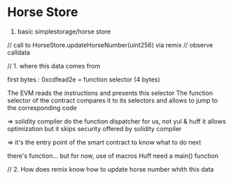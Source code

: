 # Horse Store

1. basic simplestorage/horse store

// call to HorseStore.updateHorseNumber(uint256) via remix
// observe calldata

// 1. where this data comes from

first bytes : 0xcdfead2e = function selector (4 bytes)

The EVM reads the instructions and presents this selector
The function selector of the contract compares it to its selectors and allows to jump to the corresponding code

=> solidity compiler do the function dispatcher for us, not yul & huff
it allows optimization but it skips security offered by solidity compiler

=> it's the entry point of the smart contract to know what to do next

there's function... but for now, use of macros
Huff need a main() function

// 2. How does remix know how to update horse number whith this data
